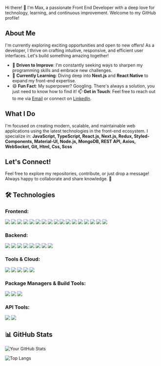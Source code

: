 Hi there! 👋 I'm Max, a passionate Front End Developer with a deep love for technology, learning, and continuous improvement. Welcome to my GitHub profile!

## About Me
I'm currently exploring exciting opportunities and open to new offers! As a developer, I thrive on crafting intuitive, responsive, and efficient user interfaces. Let's build something amazing together!

- 🚀 **Driven to Improve**: I'm constantly seeking ways to sharpen my programming skills and embrace new challenges.
- 🌱 **Currently Learning**: Diving deep into **Next.js** and **React Native** to expand my front-end expertise.
- 😄 **Fun Fact**: My superpower? Googling. There's always a solution, you just need to know how to find it!
📫 **Get in Touch**: Feel free to reach out to me via [Email](mailto:maxduma16@gmail.com) or connect on [LinkedIn](https://www.linkedin.com/in/maxduma).

## What I Do
I'm focused on creating modern, scalable, and maintainable web applications using the latest technologies in the front-end ecosystem. I specialize in:
**JavaScript, TypeScript, React.js, Next.js, Redux, Styled-Components, Material-UI, Node.js, MongoDB, REST API, Axios, WebSocket, Git,
Html, Css, Scss**

## Let's Connect!
Feel free to explore my repositories, contribute, or just drop a message! Always happy to collaborate and share knowledge. 🚀

## 🛠 Technologies

### Frontend:
<p>
  <img src="https://img.shields.io/badge/-JavaScript-F7DF1E?style=flat-square&logo=javascript&logoColor=black" />
  <img src="https://img.shields.io/badge/-TypeScript-3178C6?style=flat-square&logo=typescript&logoColor=white" />
  <img src="https://img.shields.io/badge/-React-61DAFB?style=flat-square&logo=react&logoColor=black" />
  <img src="https://img.shields.io/badge/-Next.js-000000?style=flat-square&logo=nextdotjs&logoColor=white" />
  <img src="https://img.shields.io/badge/-Redux-764ABC?style=flat-square&logo=redux&logoColor=white" />
  <img src="https://img.shields.io/badge/-Redux%20Toolkit-764ABC?style=flat-square&logo=redux&logoColor=white" />
  <img src="https://img.shields.io/badge/-RTK%20Query-764ABC?style=flat-square&logo=redux&logoColor=white" />
  <img src="https://img.shields.io/badge/-MobX-FF9955?style=flat-square&logo=mobx&logoColor=black" />
  <img src="https://img.shields.io/badge/-Styled--Components-DB7093?style=flat-square&logo=styled-components&logoColor=white" />
  <img src="https://img.shields.io/badge/-Material--UI-0081CB?style=flat-square&logo=material-ui&logoColor=white" />
  <img src="https://img.shields.io/badge/-Bootstrap-7952B3?style=flat-square&logo=bootstrap&logoColor=white" />
  <img src="https://img.shields.io/badge/-HTML5-E34F26?style=flat-square&logo=html5&logoColor=white" />
  <img src="https://img.shields.io/badge/-CSS3-1572B6?style=flat-square&logo=css3&logoColor=white" />
  <img src="https://img.shields.io/badge/-SCSS-CC6699?style=flat-square&logo=sass&logoColor=white" />
  <img src="https://img.shields.io/badge/-Classnames-000000?style=flat-square&logo=classnames&logoColor=white" />
  <img src="https://img.shields.io/badge/-React%20Hook%20Form-EC5990?style=flat-square&logo=reacthookform&logoColor=white" />
  <img src="https://img.shields.io/badge/-Chart.js-FF6384?style=flat-square&logo=chartdotjs&logoColor=white" />
</p>

### Backend:
<p>
  <img src="https://img.shields.io/badge/-Node.js-339933?style=flat-square&logo=nodedotjs&logoColor=white" />
  <img src="https://img.shields.io/badge/-Express.js-000000?style=flat-square&logo=express&logoColor=white" />
  <img src="https://img.shields.io/badge/-MongoDB-47A248?style=flat-square&logo=mongodb&logoColor=white" />
  <img src="https://img.shields.io/badge/-Mongoose-800?style=flat-square&logo=mongoose&logoColor=white" />
  <img src="https://img.shields.io/badge/-GraphQL-E10098?style=flat-square&logo=graphql&logoColor=white" />
  <img src="https://img.shields.io/badge/-Auth.js-000000?style=flat-square&logo=auth0&logoColor=white" />
  <img src="https://img.shields.io/badge/-REST%20API-02569B?style=flat-square&logo=api&logoColor=white" />
  <img src="https://img.shields.io/badge/-WebSocket-010101?style=flat-square&logo=websocket&logoColor=white" />
</p>

### Tools & Cloud:
<p>
  <img src="https://img.shields.io/badge/-Git-F05032?style=flat-square&logo=git&logoColor=white" />
  <img src="https://img.shields.io/badge/-GitHub-181717?style=flat-square&logo=github&logoColor=white" />
  <img src="https://img.shields.io/badge/-Docker-2496ED?style=flat-square&logo=docker&logoColor=white" />
  <img src="https://img.shields.io/badge/-Google%20Cloud-4285F4?style=flat-square&logo=googlecloud&logoColor=white" />
  <img src="https://img.shields.io/badge/-Firebase-FFCA28?style=flat-square&logo=firebase&logoColor=black" />
</p>

### Package Managers & Build Tools:
<p>
  <img src="https://img.shields.io/badge/-npm-CB3837?style=flat-square&logo=npm&logoColor=white" />
  <img src="https://img.shields.io/badge/-yarn-2C8EBB?style=flat-square&logo=yarn&logoColor=white" />
  <img src="https://img.shields.io/badge/-Webpack-8DD6F9?style=flat-square&logo=webpack&logoColor=black" />
</p>

### API Tools:
<p>
  <img src="https://img.shields.io/badge/-Postman-FF6C37?style=flat-square&logo=postman&logoColor=white" />
  <img src="https://img.shields.io/badge/-Insomnia-4000BF?style=flat-square&logo=insomnia&logoColor=white" />
</p>

## 📊 GitHub Stats

![Your GitHub Stats](https://github-readme-stats.vercel.app/api?username=maxduma&show_icons=true&theme=vue-dark)

![Top Langs](https://github-readme-stats.vercel.app/api/top-langs/?username=maxduma&layout=compact&theme=vue-dark)

